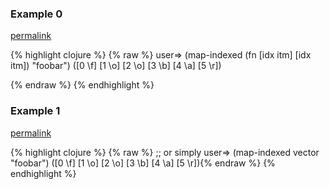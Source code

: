 ### Example 0
[permalink](#example-0)

{% highlight clojure %}
{% raw %}
user=> (map-indexed (fn [idx itm] [idx itm]) "foobar")
([0 \f] [1 \o] [2 \o] [3 \b] [4 \a] [5 \r])

{% endraw %}
{% endhighlight %}


### Example 1
[permalink](#example-1)

{% highlight clojure %}
{% raw %}
;; or simply
user=> (map-indexed vector "foobar")
([0 \f] [1 \o] [2 \o] [3 \b] [4 \a] [5 \r]){% endraw %}
{% endhighlight %}


